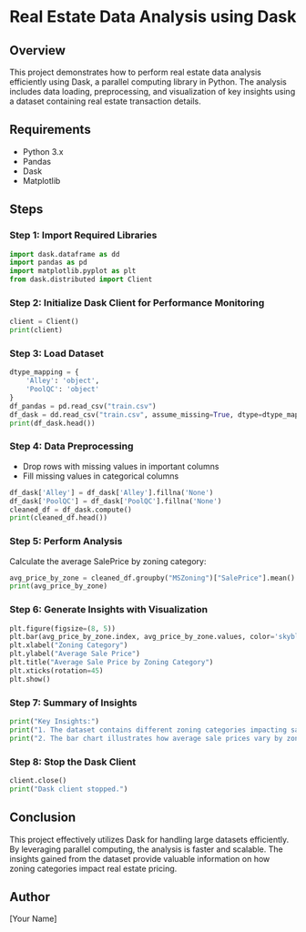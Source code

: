 # Real Estate Data Analysis using Dask

## Overview
This project demonstrates how to perform real estate data analysis efficiently using Dask, a parallel computing library in Python. The analysis includes data loading, preprocessing, and visualization of key insights using a dataset containing real estate transaction details.

## Requirements
- Python 3.x
- Pandas
- Dask
- Matplotlib

## Steps

### Step 1: Import Required Libraries
```python
import dask.dataframe as dd
import pandas as pd
import matplotlib.pyplot as plt
from dask.distributed import Client
```

### Step 2: Initialize Dask Client for Performance Monitoring
```python
client = Client()
print(client)
```

### Step 3: Load Dataset
```python
dtype_mapping = {
    'Alley': 'object',
    'PoolQC': 'object'
}
df_pandas = pd.read_csv("train.csv")
df_dask = dd.read_csv("train.csv", assume_missing=True, dtype=dtype_mapping)
print(df_dask.head())
```

### Step 4: Data Preprocessing
- Drop rows with missing values in important columns
- Fill missing values in categorical columns

```python
df_dask['Alley'] = df_dask['Alley'].fillna('None')  
df_dask['PoolQC'] = df_dask['PoolQC'].fillna('None')
cleaned_df = df_dask.compute()
print(cleaned_df.head())
```

### Step 5: Perform Analysis
Calculate the average SalePrice by zoning category:
```python
avg_price_by_zone = cleaned_df.groupby("MSZoning")["SalePrice"].mean()
print(avg_price_by_zone)
```

### Step 6: Generate Insights with Visualization
```python
plt.figure(figsize=(8, 5))
plt.bar(avg_price_by_zone.index, avg_price_by_zone.values, color='skyblue')
plt.xlabel("Zoning Category")
plt.ylabel("Average Sale Price")
plt.title("Average Sale Price by Zoning Category")
plt.xticks(rotation=45)
plt.show()
```

### Step 7: Summary of Insights
```python
print("Key Insights:")
print("1. The dataset contains different zoning categories impacting sale prices.")
print("2. The bar chart illustrates how average sale prices vary by zoning.")
```

### Step 8: Stop the Dask Client
```python
client.close()
print("Dask client stopped.")
```

## Conclusion
This project effectively utilizes Dask for handling large datasets efficiently. By leveraging parallel computing, the analysis is faster and scalable. The insights gained from the dataset provide valuable information on how zoning categories impact real estate pricing.

## Author
[Your Name]

